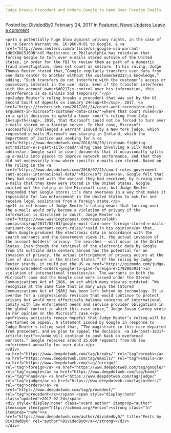 ```yaml
---
Judge Breaks Precedent and Orders Google to Hand Over Foreign Emails
---
```

<article class="post-listing post-18317 post type-post status-publish format-standard has-post-thumbnail hentry  tag-breaks tag-emails tag-foreign tag-google tag-hand tag-judge tag-orders tag-precedent">
    <div class="post-inner">
        <span>Posted by: <a href="https://www.deepdotweb.com/author/dividedby0/" title="">DividedBy0 </a></span>
    <span>February 24, 2017</span>
    <span>in <a href="https://www.deepdotweb.com/category/deepdot-news/" rel="category tag">Featured</a>, <a href="https://www.deepdotweb.com/category/news-updates/" rel="category tag">News Updates</a></span>
    <span><a href="https://www.deepdotweb.com/2017/02/24/judge-breaks-precedent-orders-google-hand-foreign-emails/#respond">Leave a comment</a></span>
    </p>
    <div class="clear"></div>
    
    <p>In a potentially huge blow against privacy rights, in the case of In re Search Warrant No. 16-960-M-01 to Google, a <a href="http://www.reuters.com/article/us-google-usa-warrant-idUSKBN15J0ON">US Magistrate in Philadelphia has ruled</a> that forcing Google to turn over e-mails stored outside of the United States, in order for the FBI to review them as part of a domestic fraud investigation, does not count as seizure. In his ruling, Judge Thomas Reuter stated that,“Google regularly transfers user data from one data center to another without the customer&#8217;s knowledge,” adding, “Such transfers do not interfere with the customer’s access or possessory interest in the user data. Even if the transfer interferes with the account owner&#8217;s control over his information, this interference is de minimis and temporary.”</p>
    <p>Judge Reuter’s ruling breaks a precedent that was set by the US Second Court of Appeals on January 24<sup>th</sup>, 2017, <a href="https://techcrunch.com/2017/01/24/court-wont-reconsider-doj-argument-in-microsoft-customer-data-case/">where that court ruled</a> in a split decision to uphold a lower court’s ruling from July 16<sup>th</sup>, 2016, that Microsoft could not be forced to turn over e-mails stored on a foreign server. In that case, Microsoft successfully challenged a warrant issued by a New York judge, which requested e-mails Microsoft was storing in Ireland, which the Department of Justice was seeking for a <a href="https://www.deepdotweb.com/2016/06/29/irishman-fighting-extradition-u-s-part-silk-road/">drug case involving a Silk Road admin</a>. Google said in court documents that it occasionally splits up e-mails into pieces to improve network performance, and that they did not necessarily know where specific e-mails are stored. Based on the ruling in the <a href="https://www.deepdotweb.com/2016/07/21/court-rules-government-cant-access-international-data/">Microsoft case</a>, Google felt that they had complied with the warrant they had received, by turning over e-mails that they knew were stored in the United States. Google pointed out the ruling in the Microsoft case, but Judge Reuter responded that Google stores it’s data overseas in a way that makes it impossible for law enforcement in the United States to ask for and receive legal assistance from a foreign state.</p>
    <p>It is not known if Judge Reuter’s ruling means that turning over the e-mails would only become a violation of privacy if the information is disclosed in court. Judge Reuter <a href="https://www.washingtonpost.com/news/volokh-conspiracy/wp/2017/02/03/google-must-turn-over-foreign-stored-e-mails-pursuant-to-a-warrant-court-rules/">said in his opinion</a> that, “When Google produces the electronic data in accordance with the search warrants and the Government views it, the actual invasion of the account holders’ privacy- the searches – will occur in the United States. Even though the retrieval of the electronic data by Google from its multiple data centers abroad has the potential for an invasion of privacy, the actual infringement of privacy occurs at the time of disclosure in the United States.” If the ruling by Judge Reuter stands, it could put the US <a href="https://gizmodo.com/judge-breaks-precedent-orders-google-to-give-foreign-e-1792003911">in violation of international treaties</a>. The warrants in both the Microsoft case and the Google case were issued under the Stored Communications Act of 1986, an act which many view as outdated. “We recognize at the same time that in many ways the [Stored Communications Act of 1986] has been left behind by technology. It is overdue for a congressional revision that would continue to protect privacy but would more effectively balance concerns of international comity with law enforcement needs and service provider obligations in the global context in which this case arose,” Judge Susan Carney wrote in her opinion on the Microsoft case.</p>
    <p>Privacy activists remain hopeful that Judge Reuter’s ruling will be overturned on appeal. A statement issued by Google in response to Judge Reuter’s ruling said that, “The magistrate in this case departed from precedent, and we plan to appeal the decision. <a id="post-18317-article-text"></a>We will continue to push back on overbroad warrants.” Google receives around 25,000 requests from US law enforcement annually for user data.</p>
    </div>
    <a href="https://www.deepdotweb.com/tag/breaks/" rel="tag">breaks</a> <a href="https://www.deepdotweb.com/tag/emails/" rel="tag">emails</a> <a href="https://www.deepdotweb.com/tag/foreign/" rel="tag">foreign</a> <a href="https://www.deepdotweb.com/tag/google/" rel="tag">google</a> <a href="https://www.deepdotweb.com/tag/hand/" rel="tag">hand</a> <a href="https://www.deepdotweb.com/tag/judge/" rel="tag">judge</a> <a href="https://www.deepdotweb.com/tag/orders/" rel="tag">orders</a> <a href="https://www.deepdotweb.com/tag/precedent/" rel="tag">precedent</a></span> <span style="display:none" class="updated">2017-02-24</span>
    <div style="display:none" class="vcard author" itemprop="author" itemscope itemtype="http://schema.org/Person"><strong class="fn" itemprop="name"><a href="https://www.deepdotweb.com/author/dividedby0/" title="Posts by DividedBy0" rel="author">DividedBy0</a></strong></div>
    </div>
</article>

